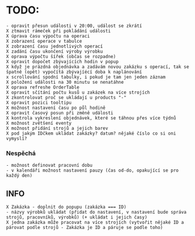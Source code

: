 # TODO:

    - opravit přesun události v 20:00, událost se zkrátí
    X ztmavit rámeček při pokládání události
    X úprava času výpočtu na operaci
    X zobrazení operace v tabulce
    X zobrazení času jednotlivých operací
    X zadání času ukončení výroby výrobku
    X oprava výpočtu šířek (občas se rozpadne)
    X opravit dopočet zbývajících hodin v popup
    X když je prázdná objednávka a zadávám novou zakázku s operací, tak se špatně (opět) vypočítá zbývajíécí doba k naplánování
    x scrollování spodní tabulky, i pokud je tam jen jeden záznam
    X položení události na 30 minutu se nenatáhne
    X oprava refreshe OrderTable
    X opravit sčítání počtu kusů u zakázek na více strojích
    X zkontrolovat proč se ukládají u products "-"
    X opravit pozici tooltipu
    X možnost nastavení času po půl hodině
    X opravit časový posun při změně události
    X kontrola vykreslení objednávek, které se táhnou přes více týdnů
    X možnost zvětšení eventy
    X možnost přidání strojů a jejich barev
    X pod jakým IDčkem ukládat zakázky? datum? nějaké číslo co si oni vymyslí?


### Nespěchá
    - možnost definovat pracovní dobu
    - v kalendáři možnost nastavení pauzy (čas od-do, opakující se pro každý den)


## INFO

    X Zakázka - doplnit do popupu (zakázka === ID)
    - názvy výrobků ukládat (přidat do nastavení, v nastavení bude správa strojů, pracovníků, výrobků) (+ ukládat i jejich časy)
    X jedna zakázka může pracovat na více strojích (vytvořit nějaké ID a párovat podle strojů - Zakázka je ID a páruje se podle toho)